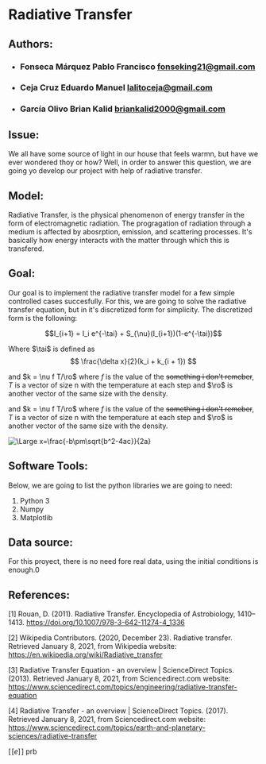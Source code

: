 # Radiative Transfer

## Authors:

* ### Fonseca Márquez Pablo Francisco fonseking21@gmail.com
* ### Ceja Cruz Eduardo Manuel lalitoceja@gmail.com
* ### García Olivo Brian Kalid briankalid2000@gmail.com

## Issue:

We all have some source of light in our house that feels warmn, but have we ever wondered thoy or how? Well, in order to answer this question, we are going yo develop our project with help of radiative transfer.

## Model:

Radiative Transfer, is the physical phenomenon of energy transfer in the form of electromagnetic radiation.
The progragation of radiation through a medium is affected by abosrption, emission, and scattering processes. It's basically how energy interacts with the matter through which this is transfered.


## Goal:
Our goal is to implement the radiative transfer model for a few simple controlled cases succesfully. For this, we are going to solve the radiative transfer equation, but in it's discretized form for simplicity. The discretized form is the following:

$$I_{i+1} = I_i e^{-\tai} + S_{\nu}(I_{i+1})(1-e^{-\tai})$$

Where $\tai$ is defined as
$$
\frac{\delta x}{2}(k_i + k_{i + 1})
$$

and $k = \nu f T/\ro$  where $f$ is the value of the ~~something i don't remeber~~, $T$ is a vector of size n  with the temperature at each step and $\ro$ is another vector of the same size with the density.

and $k = \nu f T/\ro$  where $f$ is the value of the ~~something i don't remeber~~, $T$ is a vector of size n  with the temperature at each step and $\ro$ is another vector of the same size with the density.

<img src="https://latex.codecogs.com/svg.latex?\Large&space;T" title="\Large x=\frac{-b\pm\sqrt{b^2-4ac}}{2a}" />

## Software Tools:

Below, we are going to list the python libraries we are going to need:

1. Python 3
2. Numpy
3. Matplotlib

## Data source:

For this proyect, there is no need fore real data, using the initial conditions is enough.0

## References:
[1] Rouan, D. (2011). Radiative Transfer. Encyclopedia of Astrobiology, 1410–1413. https://doi.org/10.1007/978-3-642-11274-4_1336 

[2] Wikipedia Contributors. (2020, December 23). Radiative transfer. Retrieved January 8, 2021, from Wikipedia website: https://en.wikipedia.org/wiki/Radiative_transfer

[3] Radiative Transfer Equation - an overview | ScienceDirect Topics. (2013). Retrieved January 8, 2021, from Sciencedirect.com website: https://www.sciencedirect.com/topics/engineering/radiative-transfer-equation

[4] Radiative Transfer - an overview | ScienceDirect Topics. (2017). Retrieved January 8, 2021, from Sciencedirect.com website: https://www.sciencedirect.com/topics/earth-and-planetary-sciences/radiative-transfer


$[\![e]\!]$ prb
